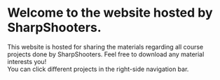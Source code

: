# Welcome to the website hosted by SharpShooters.
This website is hosted for sharing the materials regarding all course projects done by SharpShooters.
Feel free to download any material interests you!  
You can click different projects in the right-side navigation bar.

